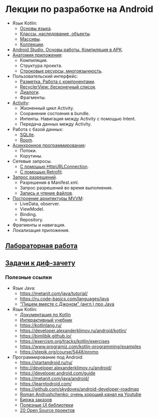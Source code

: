 # Лекции по разработке на Android
* Язык Kotlin:
  * [Основы языка](https://dmitryweiner.github.io/android-lectures/Kotlin-basics.html).
  * [Классы, наследование, объекты](https://dmitryweiner.github.io/android-lectures/Kotlin-objects.html).
  * [Массивы](https://dmitryweiner.github.io/android-lectures/Kotlin-arrays.html).
  * [Коллекции](https://dmitryweiner.github.io/android-lectures/Kotlin-collections.html).
* [Android Studio. Основы работы. Компиляция в APK](https://dmitryweiner.github.io/android-lectures/Android-studio.html).
* [Анатомия приложения](https://dmitryweiner.github.io/android-lectures/Application-structure.html):
  * Компиляция.
  * Структура проекта.
  * [Строковые ресурсы, многоязычность](https://dmitryweiner.github.io/android-lectures/String-resources.html).
* Пользовательский интерфейс:
  * [Разметка. Работа с компонентами](https://dmitryweiner.github.io/android-lectures/Layout-forms.html).
  * [RecyclerView: бесконечный список](https://dmitryweiner.github.io/android-lectures/Recycler-view.html).
  * [Диалоги](https://dmitryweiner.github.io/android-lectures/Dialogs.html).
  * Фрагменты.
* [Activity](https://dmitryweiner.github.io/android-lectures/Activity.html#/):
  * Жизненный цикл Activity.
  * Сохранение состояния в bundle.
  * Интенты. Навигация между Activity c помощью Intent.
  * Передача данных между Activity.
* Работа с базой данных:
  * [SQLite](https://dmitryweiner.github.io/android-lectures/SQLite.html#/).
  * [Room](https://dmitryweiner.github.io/android-lectures/Room.html#/).
* [Асинхронное программирование](https://dmitryweiner.github.io/android-lectures/Async.html#/):
  * Потоки.
  * Корутины.
* Сетевые запросы.
  * [С помощью HttpURLConnection](https://dmitryweiner.github.io/android-lectures/Network.html#/).
  * [C помощью Retrofit](https://dmitryweiner.github.io/android-lectures/Retrofit.html#/).
* [Запрос разрешений](https://dmitryweiner.github.io/android-lectures/Permissions.html#/).
  * Разрешения в Manifest.xml.
  * Запрос разрешений во время выполнения.
  * [Запись и чтение файлов](https://dmitryweiner.github.io/android-lectures/Files.html#/).
* [Построение архитектуры MVVM](https://dmitryweiner.github.io/android-lectures/MVVM.html#/):
  * LiveData, observer.
  * ViewModel.
  * Binding.
  * Repository.
* Фрагменты и навигация.
* Локализация приложения.

## [Лабораторная работа](laba.md)

## [Задачи к диф-зачету](exam-questions-2022-2.md)

### Полезные ссылки
* Язык Java:
  * https://metanit.com/java/tutorial/
  * https://ru.code-basics.com/languages/java
  * ["Пишем вместе с Джоном" (англ.) про Java](https://www.youtube.com/c/CodingwithJohn)
* Язык Kotlin:
  * [Документация по Kotlin](https://kotlinlang.org/docs/getting-started.html)
  * [Интерактивный учебник](https://play.kotlinlang.org/koans/Introduction/Hello,%20world!/Task.kt)
  * https://kotlinlang.ru/
  * https://developer.alexanderklimov.ru/android/kotlin/
  * https://bimlibik.github.io/
  * https://exercism.org/tracks/kotlin/exercises
  * https://www.programiz.com/kotlin-programming/examples
  * https://stepik.org/course/5448/promo
* Программирование под Android:
  * https://startandroid.ru/ru/
  * http://developer.alexanderklimov.ru/android/
  * https://developer.android.com/guide
  * https://metanit.com/java/android/
  * https://learntodroid.com/
  * https://github.com/skydoves/android-developer-roadmap
  * [Roman Andrushchenko: очень хороший канал на Youtube](https://www.youtube.com/channel/UCofyDdGnCssPNwABNkxLFKg)
  * [Биржа заказов](https://workspace.ru/tasks/mobile-programming/)
  * [Полезные UI библиотеки](https://github.com/wasabeef/awesome-android-ui)
  * [20 Open Source проектов](https://apptractor.ru/info/articles/20-open-source-proektov-dlya-android-kotoryie-mogut-nauchit-vas-novomu.html)
